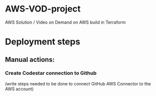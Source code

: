 # AWS-VOD-project

AWS Solution / Video on Demand on AWS build in Terraform

# Deployment steps

## Manual actions:

### Create Codestar connection to Github

(write steps needed to be done to connect GitHub AWS Connector to the AWS account)
